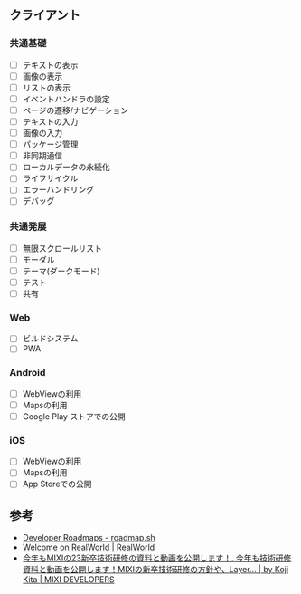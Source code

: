 ## クライアント

### 共通基礎

-   [ ] テキストの表示
-   [ ] 画像の表示
-   [ ] リストの表示
-   [ ] イベントハンドラの設定
-   [ ] ページの遷移/ナビゲーション
-   [ ] テキストの入力
-   [ ] 画像の入力
-   [ ] パッケージ管理
-   [ ] 非同期通信
-   [ ] ローカルデータの永続化
-   [ ] ライフサイクル
-   [ ] エラーハンドリング
-   [ ] デバッグ

### 共通発展

-   [ ] 無限スクロールリスト
-   [ ] モーダル
-   [ ] テーマ(ダークモード)
-   [ ] テスト
-   [ ] 共有

### Web

-   [ ] ビルドシステム
-   [ ] PWA

### Android

-   [ ] WebViewの利用
-   [ ] Mapsの利用
-   [ ] Google Play ストアでの公開

### iOS

-   [ ] WebViewの利用
-   [ ] Mapsの利用
-   [ ] App Storeでの公開

## 参考

-   [Developer Roadmaps - roadmap.sh](https://roadmap.sh/)
-   [Welcome on RealWorld | RealWorld](https://main--realworld-docs.netlify.app/)
-   [今年もMIXIの23新卒技術研修の資料と動画を公開します！. 今年も技術研修資料と動画を公開します！MIXIの新卒技術研修の方針や、Layer… | by Koji Kita | MIXI DEVELOPERS](https://mixi-developers.mixi.co.jp/23-technical-training-20a6f610140c)

